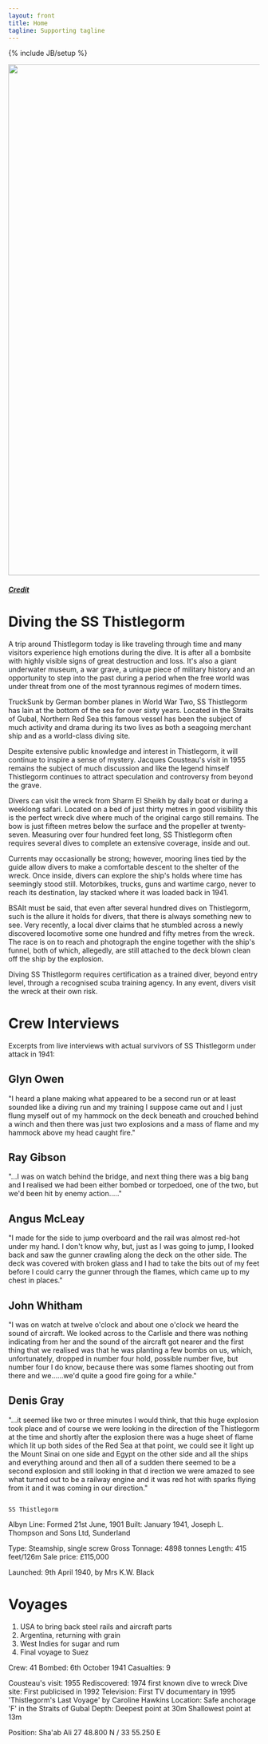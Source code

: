 ```yaml
---
layout: front
title: Home
tagline: Supporting tagline
---
```

{% include JB/setup %}

<a href="https://www.flickr.com/photos/markuspuumala/39585537944" title="View photo on Flickr" target="_blank"><img src="https://live.staticflickr.com/4623/39585537944_c427362e20_b.jpg" style="width: 1024px;"></a><br />
<h5><a href="https://www.flickr.com/photos/markuspuumala/" title="View user on Flickr" target="_blank">Credit</a></h5>

# Diving the SS Thistlegorm

A trip around Thistlegorm today is like traveling through time and many visitors experience high emotions during the dive. It is after all a bombsite with highly visible signs of great destruction and loss. It's also a giant underwater museum, a war grave, a unique piece of military history and an opportunity to step into the past during a period when the free world was under threat from one of the most tyrannous regimes of modern times.

TruckSunk by German bomber planes in World War Two, SS Thistlegorm has lain at the bottom of the sea for over sixty years. Located in the Straits of Gubal, Northern Red Sea this famous vessel has been the subject of much activity and drama during its two lives as both a seagoing merchant ship and as a world-class diving site.

Despite extensive public knowledge and interest in Thistlegorm, it will continue to inspire a sense of mystery. Jacques Cousteau's visit in 1955 remains the subject of much discussion and like the legend himself Thistlegorm continues to attract speculation and controversy from beyond the grave.

Divers can visit the wreck from Sharm El Sheikh by daily boat or during a weeklong safari. Located on a bed of just thirty metres in good visibility this is the perfect wreck dive where much of the original cargo still remains. The bow is just fifteen metres below the surface and the propeller at twenty-seven. Measuring over four hundred feet long, SS Thistlegorm often requires several dives to complete an extensive coverage, inside and out.

Currents may occasionally be strong; however, mooring lines tied by the guide allow divers to make a comfortable descent to the shelter of the wreck. Once inside, divers can explore the ship's holds where time has seemingly stood still. Motorbikes, trucks, guns and wartime cargo, never to reach its destination, lay stacked where it was loaded back in 1941.

BSAIt must be said, that even after several hundred dives on Thistlegorm, such is the allure it holds for divers, that there is always something new to see. Very recently, a local diver claims that he stumbled across a newly discovered locomotive some one hundred and fifty metres from the wreck. The race is on to reach and photograph the engine together with the ship's funnel, both of which, allegedly, are still attached to the deck blown clean off the ship by the explosion.

Diving SS Thistlegorm requires certification as a trained diver, beyond entry level, through a recognised scuba training agency. In any event, divers visit the wreck at their own risk.
 

# Crew Interviews
Excerpts from live interviews with actual survivors of
SS Thistlegorm under attack in 1941:

## Glyn Owen
"I heard a plane making what appeared to be a second run or at least sounded like a diving run and my training I suppose came out and I just flung myself out of my hammock on the deck beneath and crouched behind a winch and then there was just two explosions and a mass of flame and my hammock above my head caught fire."

## Ray Gibson
 "…I was on watch behind the bridge, and next thing there was a big bang and I realised we had been either bombed or torpedoed, one of the two, but we'd been hit by enemy action….."

## Angus McLeay
 "I made for the side to jump overboard and the rail was almost red-hot under my hand. I don't know why, but, just as I was going to jump, I looked back and saw the gunner crawling along the deck on the other side. The deck was covered with broken glass and I had to take the bits out of my feet before I could carry the gunner through the flames, which came up to my chest in places."

## John Whitham
 "I was on watch at twelve o'clock and about one o'clock we heard the sound of aircraft. We looked across to the Carlisle and there was nothing indicating from her and the sound of the aircraft got nearer and the first thing that we realised was that he was planting a few bombs on us, which, unfortunately, dropped in number four hold, possible number five, but number four I do know, because there was some flames shooting out from there and we……we'd quite a good fire going for a while."

## Denis Gray
 "…it seemed like two or three minutes I would think, that this huge explosion took place and of course we were looking in the direction of the Thistlegorm at the time and shortly after the explosion there was a huge sheet of flame which lit up both sides of the Red Sea at that point, we could see it light up the Mount Sinai on one side and Egypt on the other side and all the ships and everything around and then all of a sudden there seemed to be a second explosion and still looking in that d irection we were amazed to see what turned out to be a railway engine and it was red hot with sparks flying from it and it was coming in our direction."

                                                                                                                                                   SS Thistlegorm

Albyn Line: Formed 21st June, 1901
Built: January 1941, Joseph L. Thompson and Sons Ltd, Sunderland

Type: Steamship, single screw
Gross Tonnage: 4898 tonnes
Length: 415 feet/126m
Sale price: £115,000

Launched: 9th April 1940, by Mrs K.W. Black

# Voyages
 1) USA to bring back steel rails and aircraft parts
2) Argentina, returning with grain
3) West Indies for sugar and rum
4) Final voyage to Suez

Crew: 41
Bombed: 6th October 1941
Casualties: 9

Cousteau's visit: 1955
Rediscovered: 1974 first known dive to wreck
Dive site: First publicised in 1992
Television: First TV documentary in 1995
'Thistlegorm's Last Voyage' by Caroline Hawkins
Location: Safe anchorage 'F' in the Straits of Gubal
Depth: Deepest point at 30m
Shallowest point at 13m

Position: Sha'ab Ali 27 48.800 N / 33 55.250 E
